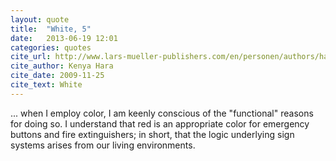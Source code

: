 ```yaml
---
layout: quote
title:  "White, 5"
date:   2013-06-19 12:01
categories: quotes
cite_url: http://www.lars-mueller-publishers.com/en/personen/authors/hara-kenya/weiss
cite_author: Kenya Hara
cite_date: 2009-11-25
cite_text: White
---
```


... when I employ color, I am keenly conscious of the "functional" reasons for doing so. I understand that red is an appropriate color for emergency buttons and fire extinguishers; in short, that the logic underlying sign systems arises from our living environments.